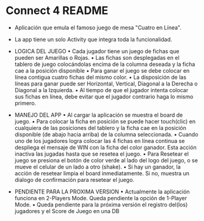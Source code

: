 # Connect 4 README

-	Aplicación que emula el famoso juego de mesa "Cuatro en Línea".
-	La app tiene un solo Activity que integra toda la funcionalidad.

-	LOGICA DEL JUEGO
•	Cada jugador tiene un juego de fichas que pueden ser Amarillas o Rojas.
•	Las fichas son desplegadas en el tablero de juego colocándolas encima de la columna deseada y la ficha cae a la posición disponible
•	Para ganar el juego se debe colocar en línea contigua cuatro fichas del mismo color.
•	La disposición de las líneas para ganar puede ser Horizontal, Vertical, Diagonal a la Derecha o Diagonal a la Izquierda.
•	Al tiempo de que el jugador intenta colocar sus fichas en línea, debe evitar que el jugador contrario haga lo mismo primero.

-	 MANEJO DEL APP
•	Al cargar la aplicación se muestra el board de juego.
•	Para colocar la ficha en posición se puede hacer touch(clic) en cualquiera de las posiciones del tablero y la ficha cae en la posición disponible (de abajo hacia arriba) de la columna seleccionada.
•	Cuando uno de los jugadores logra colocar las 4 fichas en línea continua se despliega el mensaje de WIN con la ficha del color ganador. Esta acción inactiva las jugadas hasta que se resetea el juego.
•	Para Resetear el juego se presiona el botón de color verde al lado del logo del juego, o se mueve el celular de un lado a otro (shake).
•	Si hay un ganador, la acción de resetear limpia el board inmediatamente. Si no, muestra un dialogo de confirmación para resetear el juego.

-	PENDIENTE PARA LA PROXIMA VERSION
•	Actualmente la aplicación funciona en 2-Players Mode. Queda pendiente la opción de 1-Player Mode.
•	Queda pendiente para la próxima versión el registro del(los) jugadores y el Score de Juego en una DB


